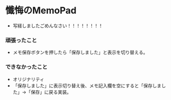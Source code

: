 # 懺悔のMemoPad
 - 写経しましたごめんなさい！！！！！！！！

### 頑張ったこと
 - メモ保存ボタンを押したら「保存しました」と表示を切り替える。

### できなかったこと
 - オリジナリティ
 - 「保存しました」に表示切り替え後、メモ記入欄を空にすると「保存しました」→「保存」に戻る実装。

